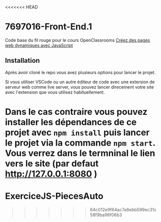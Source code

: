 <<<<<<< HEAD
# 7697016-Front-End.1

Code base du fil rouge pour le cours OpenClassrooms [Créez des pages web dynamiques avec JavaScript](https://openclassrooms.com/fr/courses/7697016-creez-des-pages-web-dynamiques-avec-javascript)

## Installation

Après avoir cloné le repo vous avez plusieurs options pour lancer le projet. 

Si vous utiliser VSCode ou un autre éditeur de code avec une extersion de serveur web comme live server, vous pouvez lancer direcement votre site avec l'extension que vous utilisez habituellement. 

Dans le cas contraire vous pouvez installer les dépendances de ce projet avec `npm install` puis lancer le projet via la commande `npm start`. Vous verrez dans le termninal le lien vers le site (par defaut http://127.0.0.1:8080 )
=======
# ExerciceJS-PiecesAuto
>>>>>>> 64c012e9f64ac7a6ebb599ec31c58f9ba96f06b3
